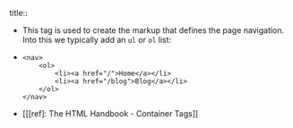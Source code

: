 title:: <nav>

- This tag is used to create the markup that defines the page navigation. Into this we typically add an `ul` or `ol` list:
- ```
  <nav>
      <ol>
          <li><a href="/">Home</a></li>
          <li><a href="/blog">Blog</a></li>
      </ol>
  </nav>
  ```
- [[[ref]: The HTML Handbook - Container Tags]]